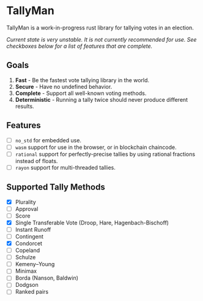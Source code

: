 # TallyMan

TallyMan is a work-in-progress rust library for tallying votes in an election.

*Current state is very unstable. It is not currently recommended for use. See checkboxes below for a list of features that are complete.*

## Goals
1. **Fast** - Be the fastest vote tallying library in the world.
2. **Secure** - Have no undefined behavior. 
3. **Complete** - Support all well-known voting methods.
4. **Deterministic** - Running a tally twice should never produce different results.

## Features
- [ ] `no_std` for embedded use.
- [ ] `wasm` support for use in the browser, or in blockchain chaincode.
- [ ] `rational` support for perfectly-precise tallies by using rational fractions instead of floats.
- [ ] `rayon` support for multi-threaded tallies.

## Supported Tally Methods
- [x] Plurality
- [ ] Approval
- [ ] Score
- [x] Single Transferable Vote (Droop, Hare, Hagenbach-Bischoff)
- [ ] Instant Runoff
- [ ] Contingent
- [x] Condorcet
- [ ] Copeland
- [ ] Schulze
- [ ] Kemeny–Young
- [ ] Minimax
- [ ] Borda (Nanson, Baldwin)
- [ ] Dodgson
- [ ] Ranked pairs
